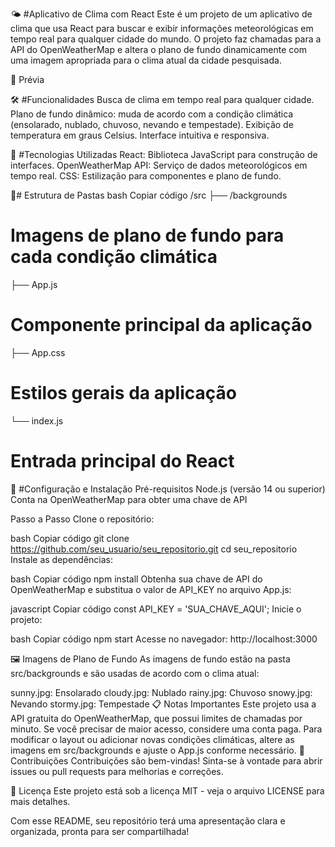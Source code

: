 🌤 #Aplicativo de Clima com React
Este é um projeto de um aplicativo de clima que usa React para buscar e exibir informações meteorológicas em tempo real para qualquer cidade do mundo. O projeto faz chamadas para a API do OpenWeatherMap e altera o plano de fundo dinamicamente com uma imagem apropriada para o clima atual da cidade pesquisada.

📸 Prévia

🛠️ #Funcionalidades
Busca de clima em tempo real para qualquer cidade.
Plano de fundo dinâmico: muda de acordo com a condição climática (ensolarado, nublado, chuvoso, nevando e tempestade).
Exibição de temperatura em graus Celsius.
Interface intuitiva e responsiva.


🚀 #Tecnologias Utilizadas
React: Biblioteca JavaScript para construção de interfaces.
OpenWeatherMap API: Serviço de dados meteorológicos em tempo real.
CSS: Estilização para componentes e plano de fundo.


📂# Estrutura de Pastas
bash
Copiar código
/src
├── /backgrounds  
# Imagens de plano de fundo para cada condição climática

├── App.js  
# Componente principal da aplicação

├── App.css           
# Estilos gerais da aplicação


└── index.js         
# Entrada principal do React


🔧 #Configuração e Instalação
Pré-requisitos
Node.js (versão 14 ou superior)
Conta na OpenWeatherMap para obter uma chave de API


Passo a Passo
Clone o repositório:

bash
Copiar código
git clone https://github.com/seu_usuario/seu_repositorio.git
cd seu_repositorio
Instale as dependências:

bash
Copiar código
npm install
Obtenha sua chave de API do OpenWeatherMap e substitua o valor de API_KEY no arquivo App.js:

javascript
Copiar código
const API_KEY = 'SUA_CHAVE_AQUI';
Inicie o projeto:

bash
Copiar código
npm start
Acesse no navegador: http://localhost:3000

🖼️ Imagens de Plano de Fundo
As imagens de fundo estão na pasta src/backgrounds e são usadas de acordo com o clima atual:

sunny.jpg: Ensolarado
cloudy.jpg: Nublado
rainy.jpg: Chuvoso
snowy.jpg: Nevando
stormy.jpg: Tempestade
📋 Notas Importantes
Este projeto usa a API gratuita do OpenWeatherMap, que possui limites de chamadas por minuto. Se você precisar de maior acesso, considere uma conta paga.
Para modificar o layout ou adicionar novas condições climáticas, altere as imagens em src/backgrounds e ajuste o App.js conforme necessário.
🤝 Contribuições
Contribuições são bem-vindas! Sinta-se à vontade para abrir issues ou pull requests para melhorias e correções.

📄 Licença
Este projeto está sob a licença MIT - veja o arquivo LICENSE para mais detalhes.

Com esse README, seu repositório terá uma apresentação clara e organizada, pronta para ser compartilhada!

